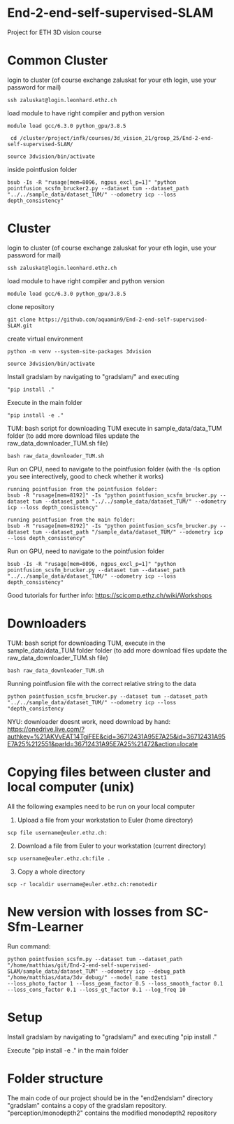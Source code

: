 # End-2-end-self-supervised-SLAM
Project for ETH 3D vision course

# Common Cluster

login to cluster (of course exchange zaluskat for your eth login, use your password for mail)
```shell
ssh zaluskat@login.leonhard.ethz.ch
```

load module to have right compiler and python version
```shell
module load gcc/6.3.0 python_gpu/3.8.5
```

```shell
 cd /cluster/project/infk/courses/3d_vision_21/group_25/End-2-end-self-supervised-SLAM/
```

```shell
source 3dvision/bin/activate
```

inside pointfusion folder

```shell
bsub -Is -R "rusage[mem=8096, ngpus_excl_p=1]" "python pointfusion_scsfm_brucker2.py --dataset tum --dataset_path "../../sample_data/dataset_TUM/" --odometry icp --loss depth_consistency"
```


# Cluster

login to cluster (of course exchange zaluskat for your eth login, use your password for mail)
```shell
ssh zaluskat@login.leonhard.ethz.ch
```
load module to have right compiler and python version
```shell
module load gcc/6.3.0 python_gpu/3.8.5
```
clone repository
```shell
git clone https://github.com/aquamin9/End-2-end-self-supervised-SLAM.git
```
create virtual environment
```shell
python -m venv --system-site-packages 3dvision
```
```shell
source 3dvision/bin/activate
```
Install gradslam by navigating to "gradslam/" and executing 
```shell
"pip install ."
```
Execute in the main folder 
```shell
"pip install -e ." 
```

TUM:
bash script for downloading TUM execute in sample_data/data_TUM folder (to add more download files update the raw_data_downloader_TUM.sh file)
```shell
bash raw_data_downloader_TUM.sh 
```

Run on CPU, need to navigate to the pointfusion folder (with the -Is option you see interectively, good to check whether it works)

```shell
running pointfusion from the pointfusion folder:
bsub -R "rusage[mem=8192]" -Is "python pointfusion_scsfm_brucker.py --dataset tum --dataset_path "../../sample_data/dataset_TUM/" --odometry icp --loss depth_consistency"

running pointfusion from the main folder:
bsub -R "rusage[mem=8192]" -Is "python pointfusion_scsfm_brucker.py --dataset tum --dataset_path "/sample_data/dataset_TUM/" --odometry icp --loss depth_consistency"
```

Run on GPU, need to navigate to the pointfusion folder
```shell
bsub -Is -R "rusage[mem=8096, ngpus_excl_p=1]" "python pointfusion_scsfm_brucker.py --dataset tum --dataset_path "../../sample_data/dataset_TUM/" --odometry icp --loss depth_consistency"
```

Good tutorials for further info:
https://scicomp.ethz.ch/wiki/Workshops



# Downloaders

TUM:
bash script for downloading TUM, execute in the sample_data/data_TUM folder folder (to add more download files update the raw_data_downloader_TUM.sh file)
```shell
bash raw_data_downloader_TUM.sh 
```
Running pointfusion file with the correct relative string to the data
```shell
python pointfusion_scsfm_brucker.py --dataset tum --dataset_path "../../sample_data/dataset_TUM/" --odometry icp --loss "depth_consistency
```

NYU:
downloader doesnt work, need download by hand:
https://onedrive.live.com/?authkey=%21AKVvEAT14TgiFEE&cid=36712431A95E7A25&id=36712431A95E7A25%212551&parId=36712431A95E7A25%21472&action=locate

# Copying files between cluster and local computer (unix)

All the following examples need to be run on your local computer
1. Upload a file from your workstation to Euler (home directory)
```shell
scp file username@euler.ethz.ch:
```
2. Download a file from Euler to your workstation (current directory)
```shell
scp username@euler.ethz.ch:file .
```
3. Copy a whole directory
```shell
scp -r localdir username@euler.ethz.ch:remotedir
```

# New version with losses from SC-Sfm-Learner

Run command:
```shell
python pointfusion_scsfm.py --dataset tum --dataset_path "/home/matthias/git/End-2-end-self-supervised-SLAM/sample_data/dataset_TUM" --odometry icp --debug_path "/home/matthias/data/3dv_debug/" --model_name test1 
--loss_photo_factor 1 --loss_geom_factor 0.5 --loss_smooth_factor 0.1 --loss_cons_factor 0.1 --loss_gt_factor 0.1 --log_freq 10
```


# Setup

Install gradslam by navigating to "gradslam/" and executing "pip install ."

Execute "pip install -e ." in the main folder


# Folder structure

The main code of our project should be in the "end2endslam" directory
"gradslam" contains a copy of the gradslam repository.
"perception/monodepth2" contains the modified monodepth2 repository



